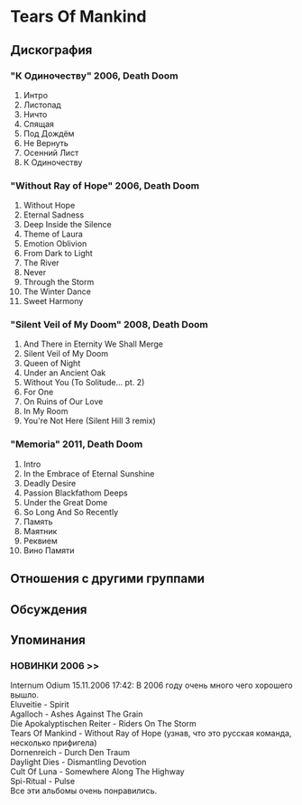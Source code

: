 # Tears Of Mankind



## Дискография

### "К Одиночеству" 2006, Death Doom

1. Интро
2. Листопад
3. Ничто
4. Спящая
5. Под Дождём
6. Не Вернуть
7. Осенний Лист
8. К Одиночеству

### "Without Ray of Hope" 2006, Death Doom

1. Without Hope	 
2. Eternal Sadness	 
3. Deep Inside the Silence	 
4. Theme of Laura	 
5. Emotion Oblivion	 
6. From Dark to Light	 
7. The River	 
8. Never 
9. Through the Storm	 
10. The Winter Dance 
11. Sweet Harmony

### "Silent Veil of My Doom" 2008, Death Doom

1. And There in Eternity We Shall Merge
2. Silent Veil of My Doom
3. Queen of Night
4. Under an Ancient Oak
5. Without You (To Solitude... pt. 2)
6. For One
7. On Ruins of Our Love
8. In My Room
9. You're Not Here (Silent Hill 3 remix)

### "Memoria" 2011, Death Doom

1. Intro
2. In the Embrace of Eternal Sunshine	 
3. Deadly Desire	 
4. Passion Blackfathom Deeps	 
5. Under the Great Dome	 
6. So Long And So Recently	 
7. Память	 
8. Маятник	 
9. Реквием	 
10. Вино Памяти


## Отношения с другими группами


## Обсуждения


## Упоминания

### НОВИНКИ 2006 &gt;&gt;

Internum Odium 15.11.2006 17:42:
В 2006 году очень много чего хорошего вышло.<BR>Eluveitie - Spirit<BR>Agalloch - Ashes Against The Grain<BR>Die Apokalyptischen Reiter - Riders On The Storm<BR>Tears Of Mankind - Without Ray of Hope (узнав, что это русская команда, несколько прифигела)<BR>Dornenreich - Durch Den Traum<BR>Daylight Dies - Dismantling Devotion<BR>Cult Of Luna - Somewhere Along The Highway<BR>Spi-Ritual - Pulse<BR>Все эти альбомы очень понравились.

